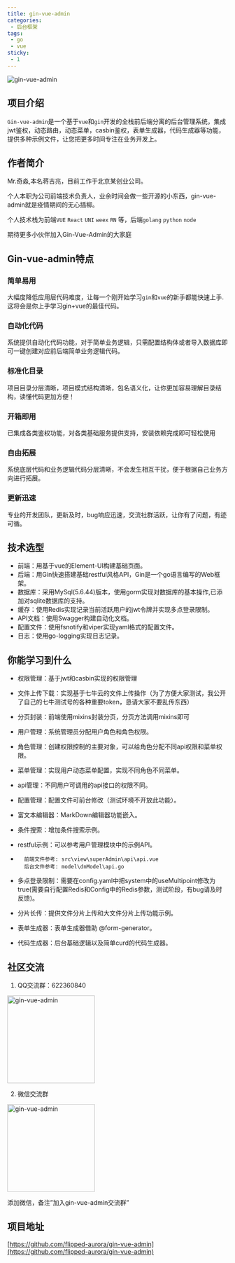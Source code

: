 ```yaml
---
title: gin-vue-admin
categories:
 - 后台框架
tags:
 - go
 - vue
sticky: 
 - 1
---
```


<img src="https://webdyc.oss-cn-beijing.aliyuncs.com/blog/QQ%E6%88%AA%E5%9B%BE20210423165603.png" alt="gin-vue-admin" title="gin-vue-admin" class="zoom-custom-imgs image-dis-auto">

## 项目介绍
`Gin-vue-admin`是一个基于`vue`和`gin`开发的全栈前后端分离的后台管理系统，集成jwt鉴权，动态路由，动态菜单，casbin鉴权，表单生成器，代码生成器等功能，提供多种示例文件，让您把更多时间专注在业务开发上。

## 作者简介
Mr.奇淼,本名蒋吉兆，目前工作于北京某创业公司。  

个人本职为公司前端技术负责人，业余时间会做一些开源的小东西，gin-vue-admin就是疫情期间的无心插柳。  

个人技术栈为前端`VUE` `React` `UNI` `weex` `RN` 等，后端`golang` `python` `node`

期待更多小伙伴加入Gin-Vue-Admin的大家庭  

## Gin-vue-admin特点
### 简单易用  
大幅度降低应用层代码难度，让每一个刚开始学习`gin`和`vue`的新手都能快速上手.这将会是你上手学习gin+vue的最佳代码。

### 自动化代码  
系统提供自动化代码功能，对于简单业务逻辑，只需配置结构体或者导入数据库即可一键创建对应前后端简单业务逻辑代码。

### 标准化目录  
项目目录分层清晰，项目模式结构清晰，包名语义化，让你更加容易理解目录结构，读懂代码更加方便！

### 开箱即用
已集成各类鉴权功能，对各类基础服务提供支持，安装依赖完成即可轻松使用

### 自由拓展
系统底层代码和业务逻辑代码分层清晰，不会发生相互干扰，便于根据自己业务方向进行拓展。

### 更新迅速
专业的开发团队，更新及时，bug响应迅速，交流社群活跃，让你有了问题，有迹可循。

## 技术选型
- 前端：用基于vue的Element-UI构建基础页面。
- 后端：用Gin快速搭建基础restful风格API，Gin是一个go语言编写的Web框架。
- 数据库：采用MySql(5.6.44)版本，使用gorm实现对数据库的基本操作,已添加对sqlite数据库的支持。
- 缓存：使用Redis实现记录当前活跃用户的jwt令牌并实现多点登录限制。
- API文档：使用Swagger构建自动化文档。
- 配置文件：使用fsnotify和viper实现yaml格式的配置文件。
- 日志：使用go-logging实现日志记录。

## 你能学习到什么
- 权限管理：基于jwt和casbin实现的权限管理

- 文件上传下载：实现基于七牛云的文件上传操作（为了方便大家测试，我公开了自己的七牛测试号的各种重要token，恳请大家不要乱传东西）

- 分页封装：前端使用mixins封装分页，分页方法调用mixins即可

- 用户管理：系统管理员分配用户角色和角色权限。

- 角色管理：创建权限控制的主要对象，可以给角色分配不同api权限和菜单权限。

- 菜单管理：实现用户动态菜单配置，实现不同角色不同菜单。

- api管理：不同用户可调用的api接口的权限不同。

- 配置管理：配置文件可前台修改（测试环境不开放此功能）。

- 富文本编辑器：MarkDown编辑器功能嵌入。

- 条件搜索：增加条件搜索示例。

- restful示例：可以参考用户管理模块中的示例API。

- ```
    前端文件参考: src\view\superAdmin\api\api.vue 
    后台文件参考: model\dnModel\api.go 
  ```
- 多点登录限制：需要在config.yaml中把system中的useMultipoint修改为true(需要自行配置Redis和Config中的Redis参数，测试阶段，有bug请及时反馈)。

- 分片长传：提供文件分片上传和大文件分片上传功能示例。

- 表单生成器：表单生成器借助 @form-generator。

- 代码生成器：后台基础逻辑以及简单curd的代码生成器。

## 社区交流
1. QQ交流群：622360840  
<img src="https://camo.githubusercontent.com/3c16d055ffedcac6c552203a08ca2b9f0f929fab06a1020c35bf56f50369ac4e/687474703a2f2f716d706c7573696d672e68656e726f6e6779692e746f702f71712e6a7067" alt="gin-vue-admin" title="gin-vue-admin" class="zoom-custom-imgs" style="width:200px">
 

2. 微信交流群  
<img src="https://camo.githubusercontent.com/8c0270d1bb44d6c04be0c87f797d898fd513e941d523b3a7f398cd567a157ac5/687474703a2f2f716d706c7573696d672e68656e726f6e6779692e746f702f71726a6a7a2e706e67" alt="gin-vue-admin" title="gin-vue-admin" class="zoom-custom-imgs" style="width:200px">

添加微信，备注”加入gin-vue-admin交流群”

## 项目地址
[https://github.com/flipped-aurora/gin-vue-admin](https://github.com/flipped-aurora/gin-vue-admin)
